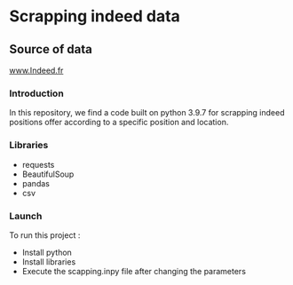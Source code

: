 # Scrapping indeed data
## Source of data
www.Indeed.fr

### Introduction
In this repository, we find a code built on python 3.9.7 for scrapping indeed positions offer according to a specific position and location.

### Libraries
- requests
- BeautifulSoup
- pandas
- csv

### Launch
To run this project :
- Install python
- Install libraries
- Execute the scapping.inpy file after changing the parameters



